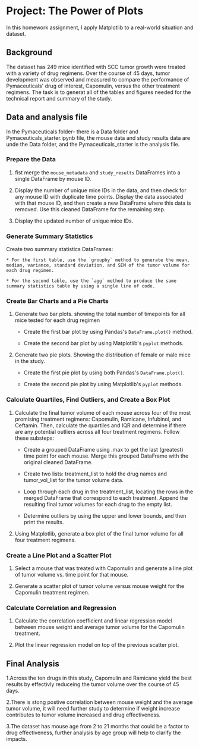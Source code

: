 # Project: The Power of Plots

In this homework assignment, I apply Matplotlib to a real-world situation and dataset.

## Background
The dataset has 249 mice identified with SCC tumor growth were treated with a variety of drug regimens. Over the course of 45 days, tumor development was observed and measured to compare the performance of Pymaceuticals' drug of interest, Capomulin, versus the other treatment regimens.
The task is to generat all of the tables and figures needed for the technical report and summary of the study.

## Data and analysis file
In the Pymaceuticals folder- there is a Data folder and Pymaceuticals_starter.ipynb file, the mouse data and study results data are unde the Data folder, and the Pymaceuticals_starter is the analysis file.

### Prepare the Data

1. fist merge the `mouse_metadata` and `study_results` DataFrames into a single DataFrame by mouse ID.

2. Display the number of unique mice IDs in the data, and then check for any mouse ID with duplicate time points. Display the data associated with that mouse ID, and then create a new DataFrame where this data is removed. Use this cleaned DataFrame for the remaining step.

3. Display the updated number of unique mice IDs.

### Generate Summary Statistics

Create two summary statistics DataFrames:

    * For the first table, use the `groupby` method to generate the mean, median, variance, standard deviation, and SEM of the tumor volume for each drug regimen.

    * For the second table, use the `agg` method to produce the same summary statistics table by using a single line of code.

### Create Bar Charts and a Pie Charts

1. Generate two bar plots. showing the total number of timepoints for all mice tested for each drug regimen

    * Create the first bar plot by using Pandas's `DataFrame.plot()` method.

    * Create the second bar plot by using Matplotlib's `pyplot` methods.

2. Generate two pie plots. Showing the distribution of female or male mice in the study.

    * Create the first pie plot by using both Pandas's `DataFrame.plot()`.

    * Create the second pie plot by using Matplotlib's `pyplot` methods.

### Calculate Quartiles, Find Outliers, and Create a Box Plot 

1. Calculate the final tumor volume of each mouse across four of the most promising treatment regimens: Capomulin, Ramicane, Infubinol, and Ceftamin. Then, calculate the quartiles and IQR and determine if there are any potential outliers across all four treatment regimens. Follow these substeps:

    * Create a grouped DataFrame using .max to get the last (greatest) time point for each mouse. Merge this grouped DataFrame with the original cleaned DataFrame.

    * Create two lists: treatment_list to hold the drug names and tumor_vol_list for the tumor volume data.

    * Loop through each drug in the treatment_list, locating the rows in the merged DataFrame that correspond to each treatment. Append the resulting final tumor volumes for each drug to the empty list. 

    * Determine outliers by using the upper and lower bounds, and then print the results.
    
2. Using Matplotlib, generate a box plot of the final tumor volume for all four treatment regimens. 

### Create a Line Plot and a Scatter Plot

1. Select a mouse that was treated with Capomulin and generate a line plot of tumor volume vs. time point for that mouse.

2. Generate a scatter plot of tumor volume versus mouse weight for the Capomulin treatment regimen.

### Calculate Correlation and Regression

1. Calculate the correlation coefficient and linear regression model between mouse weight and average tumor volume for the Capomulin treatment. 

2. Plot the linear regression model on top of the previous scatter plot.


## Final Analysis

1.Across the ten drugs in this study, Capomulin and Ramicane yield the best results by effectivly reduceing the tumor volume over the course of 45 days.    

2.There is stong postive correlation between mouse weight and the average tumor volume, it will need further study to determine if weight increase contributes to tumor volume increased and drug effectiveness. 

3.The dataset has mouse age from 2 to 21 months that could be a factor to drug effectiveness, further analysis by age group will help to clarify the impacts.
